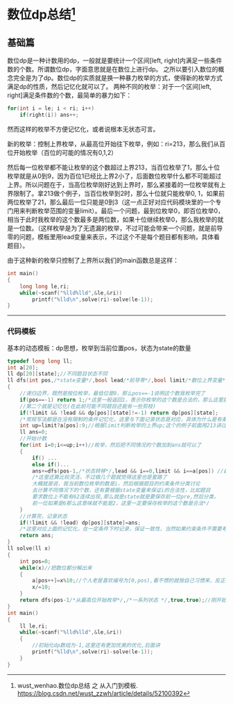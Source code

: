 # 数位dp总结[^id1]

## 基础篇

数位dp是一种计数用的dp，一般就是要统计一个区间[left, right]内满足一些条件数的个数。所谓数位dp，字面意思就是在数位上进行dp。
之所以要引入数位的概念完全是为了dp。数位dp的实质就是换一种暴力枚举的方式，使得新的枚举方式满足dp的性质，然后记忆化就可以了。
两种不同的枚举：对于一个区间[left, right]满足条件数的个数，最简单的暴力如下：
```c++
for(int i = le; i < ri; i++)
    if(right(i)) ans++;
```
然而这样的枚举不方便记忆化，或者说根本无状态可言。

新的枚举：控制上界枚举，从最高位开始往下枚举，例如：ri=213，那么我们从百位开始枚举（百位的可能的情况有0,1,2）

然后每一位枚举都不能让枚举的这个数超过上界213，当百位枚举了1，那么十位枚举就是从0到9，因为百位1已经比上界2小了，后面数位枚举什么都不可能超过上界。所以问题在于，当高位枚举刚好达到上界时，那么紧接着的一位枚举就有上界限制了。拿213做个例子，当百位枚举到2时，那么十位就只能枚举0, 1，如果前两位枚举了21，那么最后一位只能是0到3（这一点正好对应代码模块里的一个专门用来判断枚举范围的变量limit）。最后一个问题，最到位枚举0，即百位枚举0，相当于此时我枚举的这个数最多是两位数，如果十位继续枚举0，那么我枚举的就是一位数。（这样枚举是为了无遗漏的枚举，不过可能会带来一个问题，就是前导零的问题，模板里用lead变量来表示，不过这个不是每个题目都有影响，具体看题目）。

由于这种新的枚举只控制了上界所以我们的main函数总是这样：
```c++
int main()
{
    long long le,ri;
    while(~scanf("%lld%lld",&le,&ri))
        printf("%lld\n",solve(ri)-solve(le-1));
}
```
******
### 代码模板

基本的动态模板：dp思想，枚举到当前位置pos，状态为state的数量

```c++
typedef long long ll;
int a[20];
ll dp[20][state];//不同题目状态不同
ll dfs(int pos,/*state变量*/,bool lead/*前导零*/,bool limit/*数位上界变量*/)//不是每个题都要判断前导零
{
    //递归边界，既然是按位枚举，最低位是0，那么pos==-1说明这个数我枚举完了
    if(pos==-1) return 1;/*这里一般返回1，表示你枚举的这个数是合法的，那么这里就需要你在枚举时必须每一位都要满足题目条件，也就是说当前枚举到pos位，一定要保证前面已经枚举的数位是合法的。不过具体题目不同或者写法不同的话不一定要返回1 */
    //第二个就是记忆化(在此前可能不同题目还能有一些剪枝)
    if(!limit && !lead && dp[pos][state]!=-1) return dp[pos][state];
    /*常规写法都是在没有限制的条件记忆化，这里与下面记录状态是对应，具体为什么是有条件的记忆化后面会讲*/
    int up=limit?a[pos]:9;//根据limit判断枚举的上界up;这个的例子前面用213讲过了
    ll ans=0;
    //开始计数
    for(int i=0;i<=up;i++)//枚举，然后把不同情况的个数加到ans就可以了
    {
        if() ...
        else if()...
        ans+=dfs(pos-1,/*状态转移*/,lead && i==0,limit && i==a[pos]) //最后两个变量传参都是这样写的
        /*这里还算比较灵活，不过做几个题就觉得这里也是套路了
        大概就是说，我当前数位枚举的数是i，然后根据题目的约束条件分类讨论
        去计算不同情况下的个数，还有要根据state变量来保证i的合法性，比如题目
        要求数位上不能有62连续出现,那么就是state就是要保存前一位pre,然后分类，
        前一位如果是6那么这意味就不能是2，这里一定要保存枚举的这个数是合法*/
    }
    //计算完，记录状态
    if(!limit && !lead) dp[pos][state]=ans;
    /*这里对应上面的记忆化，在一定条件下时记录，保证一致性，当然如果约束条件不需要考虑lead，这里就是lead就完全不用考虑了*/
    return ans;
}
ll solve(ll x)
{
    int pos=0;
    while(x)//把数位都分解出来
    {
        a[pos++]=x%10;//个人老是喜欢编号为[0,pos),看不惯的就按自己习惯来，反正注意数位边界就行
        x/=10;
    }
    return dfs(pos-1/*从最高位开始枚举*/,/*一系列状态 */,true,true);//刚开始最高位都是有限制并且有前导零的，显然比最高位还要高的一位视为0嘛
}
int main()
{
    ll le,ri;
    while(~scanf("%lld%lld",&le,&ri))
    {
        //初始化dp数组为-1,这里还有更加优美的优化,后面讲
        printf("%lld\n",solve(ri)-solve(le-1));
    }
}
```

[^id1]: wust_wenhao.数位dp总结 之 从入门到模板. https://blog.csdn.net/wust_zzwh/article/details/52100392